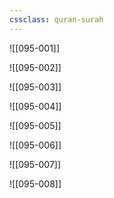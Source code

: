 ```yaml
---
cssclass: quran-surah
---
```


![[095-001]]

![[095-002]]

![[095-003]]

![[095-004]]

![[095-005]]

![[095-006]]

![[095-007]]

![[095-008]]

